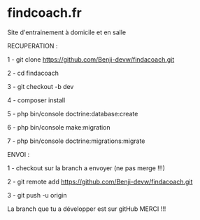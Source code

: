 # findcoach.fr
Site d'entrainement à domicile et en salle

RECUPERATION :

1 - git clone https://github.com/Benji-devw/findacoach.git

2 - cd findacoach

3 - git checkout -b dev

4 - composer install

5 - php bin/console doctrine:database:create

6 - php bin/console make:migration

7 - php bin/console doctrine:migrations:migrate


ENVOI :

1 - checkout sur la branch a envoyer (ne pas merge !!!)

2 - git remote add https://github.com/Benji-devw/findacoach.git

3 - git push -u origin



La branch que tu a développer est sur gitHub MERCI !!!
